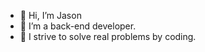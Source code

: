 - 👋 Hi, I’m Jason
- 👀 I’m a back-end developer.
- 🌱 I strive to solve real problems by coding.

<!---
JasonL-dev/JasonL-dev is a ✨ special ✨ repository because its `README.md` (this file) appears on your GitHub profile.
You can click the Preview link to take a look at your changes.
--->
